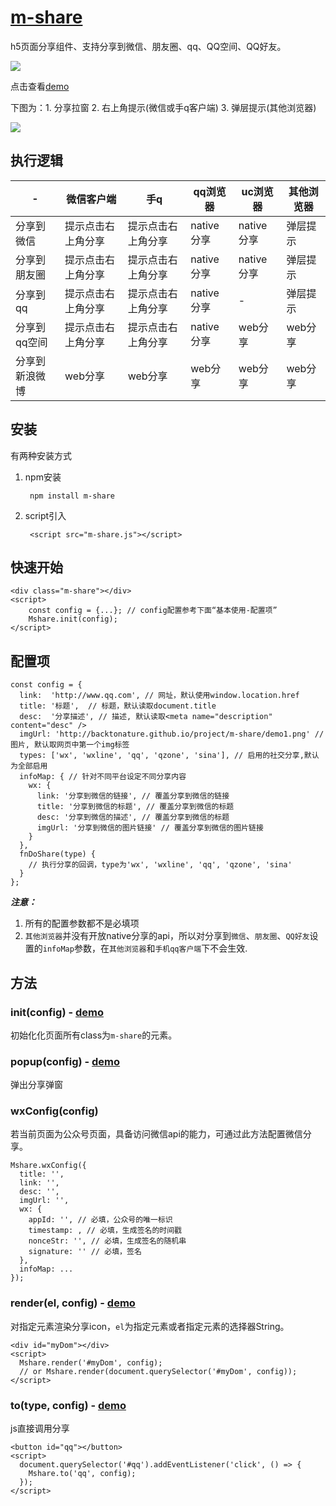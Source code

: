 # [m-share](http://backtonature.github.io/project/m-share)

h5页面分享组件、支持分享到微信、朋友圈、qq、QQ空间、QQ好友。


[![](http://backtonature.github.io/project/m-share/demo1.png)](http://backtonature.github.io/project/m-share)

点击查看[demo](http://backtonature.github.io/project/m-share/demo/demo.html)

下图为：1. 分享拉窗 2. 右上角提示(微信或手q客户端) 3. 弹层提示(其他浏览器)

![](http://backtonature.github.io/project/m-share/demo5.jpg)

## 执行逻辑

 \- |微信客户端 | 手q | qq浏览器 | uc浏览器 | 其他浏览器
 -- | -- | -- | --| -- | --
 分享到微信 | 提示点击右上角分享 | 提示点击右上角分享 | native分享 | native分享 | 弹层提示
 分享到朋友圈 | 提示点击右上角分享 | 提示点击右上角分享 | native分享 | native分享 | 弹层提示
 分享到qq | 提示点击右上角分享 | 提示点击右上角分享 | native分享 | - | 弹层提示
 分享到qq空间 | 提示点击右上角分享 | 提示点击右上角分享 | native分享 | web分享 | web分享
 分享到新浪微博 | web分享 | web分享 | web分享 | web分享 | web分享

## 安装

有两种安装方式

1. npm安装

		npm install m-share
	
2. script引入

		<script src="m-share.js"></script>
		
## 快速开始

	<div class="m-share"></div>
	<script>
		const config = {...}; // config配置参考下面“基本使用-配置项”
		Mshare.init(config);
	</script>

## 配置项
	
    const config = {
      link:  'http://www.qq.com', // 网址，默认使用window.location.href
      title: '标题',  // 标题，默认读取document.title 
      desc:  '分享描述', // 描述, 默认读取<meta name="description" content="desc" />
      imgUrl: 'http://backtonature.github.io/project/m-share/demo1.png' // 图片, 默认取网页中第一个img标签
      types: ['wx', 'wxline', 'qq', 'qzone', 'sina'], // 启用的社交分享,默认为全部启用
      infoMap: { // 针对不同平台设定不同分享内容
        wx: {
          link: '分享到微信的链接', // 覆盖分享到微信的链接
          title: '分享到微信的标题', // 覆盖分享到微信的标题
          desc: '分享到微信的描述', // 覆盖分享到微信的标题
          imgUrl: '分享到微信的图片链接' // 覆盖分享到微信的图片链接
        }
      },
      fnDoShare(type) {
        // 执行分享的回调，type为'wx', 'wxline', 'qq', 'qzone', 'sina'
      }
    };
	
***注意：***

1. 所有的配置参数都不是必填项
2. ```其他浏览器```并没有开放native分享的api，所以对分享到```微信```、```朋友圈```、```QQ好友```设置的```infoMap```参数，在```其他浏览器```和```手机qq客户端```下不会生效.

## 方法


### init(config) - [demo](http://backtonature.github.io/project/m-share/demo/basic.html)

初始化化页面所有class为```m-share```的元素。


### popup(config) - [demo](http://backtonature.github.io/project/m-share/demo/popup.html)

弹出分享弹窗


### wxConfig(config)

若当前页面为公众号页面，具备访问微信api的能力，可通过此方法配置微信分享。

    Mshare.wxConfig({
      title: '',
      link: '',
      desc: '',
      imgUrl: '',
      wx: {
        appId: '', // 必填，公众号的唯一标识
        timestamp: , // 必填，生成签名的时间戳
        nonceStr: '', // 必填，生成签名的随机串
        signature: '' // 必填，签名
      },
      infoMap: ...
    });

### render(el, config) - [demo](http://backtonature.github.io/project/m-share/demo/el.html)

对指定元素渲染分享icon，```el```为指定元素或者指定元素的选择器String。

    <div id="myDom"></div>
    <script>
      Mshare.render('#myDom', config);
      // or Mshare.render(document.querySelector('#myDom', config));
    </script>
	

### to(type, config) - [demo](http://backtonature.github.io/project/m-share/demo/js-to.html)

js直接调用分享

    <button id="qq"></button>
    <script>
      document.querySelector('#qq').addEventListener('click', () => {
        Mshare.to('qq', config);
      });
    </script>


